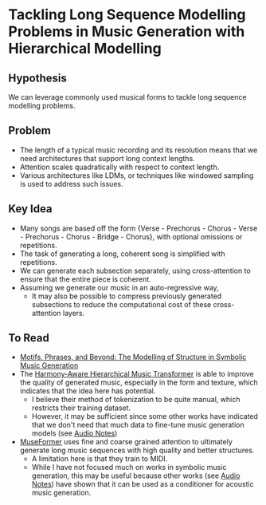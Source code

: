 # Tackling Long Sequence Modelling Problems in Music Generation with Hierarchical Modelling

## Hypothesis

We can leverage commonly used musical forms to tackle long sequence modelling problems. 

## Problem

- The length of a typical music recording and its resolution means that we need architectures that support long context lengths. 
- Attention scales quadratically with respect to context length. 
- Various architectures like LDMs, or techniques like windowed sampling is used to address such issues.

## Key Idea

- Many songs are based off the form {Verse - Prechorus - Chorus - Verse - Prechorus - Chorus - Bridge - Chorus}, with optional omissions or repetitions. 
- The task of generating a long, coherent song is simplified with repetitions.
- We can generate each subsection separately, using cross-attention to ensure that the entire piece is coherent. 
- Assuming we generate our music in an auto-regressive way, 
  - It may also be possible to compress previously generated subsections to reduce the computational cost of these cross-attention layers.

## To Read

- [Motifs, Phrases, and Beyond: The Modelling of Structure in Symbolic Music Generation](https://arxiv.org/pdf/2403.07995)
- The [Harmony-Aware Hierarchical Music Transformer](https://arxiv.org/pdf/2109.06441) is able to improve the quality of generated music, especially in the form and texture, which indicates that the idea here has potential. 
  - I believe their method of tokenization to be quite manual, which restricts their training dataset. 
  - However, it may be sufficient since some other works have indicated that we don't need that much data to fine-tune music generation models (see [Audio Notes](../../19_audio/music))
- [MuseFormer](https://arxiv.org/pdf/2210.10349) uses fine and coarse grained attention to ultimately generate long music sequences with high quality and better structures. 
  - A limitation here is that they train to MIDI. 
  - While I have not focused much on works in symbolic music generation, this may be useful because other works (see [Audio Notes](../../19_audio/music)) have shown that it can be used as a conditioner for acoustic music generation. 
